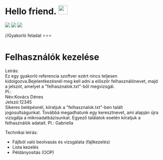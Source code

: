 # Hello friend. <img src="https://raw.githubusercontent.com/MartinHeinz/MartinHeinz/master/wave.gif" width="30px"> 
![](https://img.shields.io/badge/Language-C_Sharp-informational?style=flat&logo=<LOGO_NAME>&logoColor=white&color=bf3bb0) ![](https://img.shields.io/badge/Practice-informational?style=flat&logo=<LOGO_NAME>&logoColor=white&color=dbde31)  ![](https://img.shields.io/badge/Console_Application-informational?style=flat&logo=<LOGO_NAME>&logoColor=white&color=black) 

//Gyakorló feladat ⭐⭐⭐

# Felhasználók kezelése
Leírás: <br />
Ez egy gyakorló referencia szoftver ezért nincs teljesen kidolgozva.Bejelentkezésnél meg kell adni a előszőr felhasználónevet, majd a jelszót, amelyet a "felhasznalok.txt"-ből megvizsgál.<br />
Pl.: <br />
Név:Kovács Dénes<br />
Jelszó:12345<br />
Sikeres belépésnél, kiíratjuk a "felhasznalok.txt"-ben talált jogosultságunkat. Továbbá megadhatunk egy keresztnevet, ami alapján újra vizsgálja a mikroadatbázisunkat. Egyező találatok esetén kiíratjuk a felhasználók adatait.
Pl.: Gabriella

Technikai leírás:
- Fájlból való beolvasás és vizsgálata (fájlkezelés)
- Lista kezelés
- Példányosítás (OOP)
